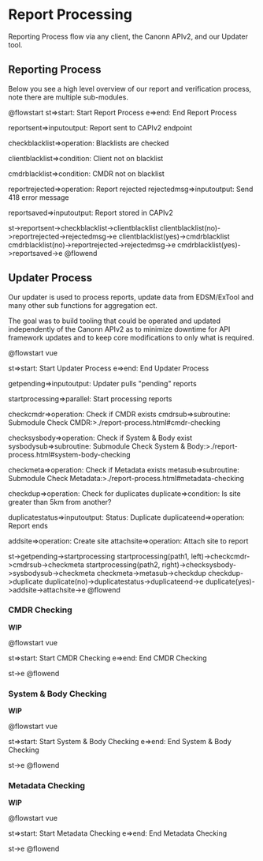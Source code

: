 # Report Processing

Reporting Process flow via any client, the Canonn APIv2, and our Updater tool.

## Reporting Process

Below you see a high level overview of our report and verification process, note there are multiple sub-modules.

@flowstart
st=>start: Start Report Process
e=>end: End Report Process

reportsent=>inputoutput: Report sent to CAPIv2 endpoint

checkblacklist=>operation: Blacklists are checked

clientblacklist=>condition: Client not on
blacklist

cmdrblacklist=>condition: CMDR not on
blacklist

reportrejected=>operation: Report rejected
rejectedmsg=>inputoutput: Send 418 error message

reportsaved=>inputoutput: Report stored in CAPIv2

st->reportsent->checkblacklist->clientblacklist
clientblacklist(no)->reportrejected->rejectedmsg->e
clientblacklist(yes)->cmdrblacklist
cmdrblacklist(no)->reportrejected->rejectedmsg->e
cmdrblacklist(yes)->reportsaved->e
@flowend

## Updater Process

Our updater is used to process reports, update data from EDSM/ExTool and many other sub functions for aggregation ect.

The goal was to build tooling that could be operated and updated independently of the Canonn APIv2 as to minimize downtime for API framework updates and to keep core modifications to only what is required.

@flowstart vue

st=>start: Start Updater Process
e=>end: End Updater Process

getpending=>inputoutput: Updater pulls "pending" reports

startprocessing=>parallel: Start processing reports

checkcmdr=>operation: Check if CMDR exists
cmdrsub=>subroutine: Submodule Check CMDR:>./report-process.html#cmdr-checking

checksysbody=>operation: Check if System & Body exist
sysbodysub=>subroutine: Submodule Check System & Body:>./report-process.html#system-body-checking

checkmeta=>operation: Check if Metadata exists
metasub=>subroutine: Submodule Check Metadata:>./report-process.html#metadata-checking

checkdup=>operation: Check for duplicates
duplicate=>condition: Is site greater than
5km from another?

duplicatestatus=>inputoutput: Status: Duplicate
duplicateend=>operation: Report ends

addsite=>operation: Create site
attachsite=>operation: Attach site to report


st->getpending->startprocessing
startprocessing(path1, left)->checkcmdr->cmdrsub->checkmeta
startprocessing(path2, right)->checksysbody->sysbodysub->checkmeta
checkmeta->metasub->checkdup
checkdup->duplicate
duplicate(no)->duplicatestatus->duplicateend->e
duplicate(yes)->addsite->attachsite->e
@flowend

### CMDR Checking

**WIP**

@flowstart vue

st=>start: Start CMDR Checking
e=>end: End CMDR Checking

st->e
@flowend

### System & Body Checking

**WIP**

@flowstart vue

st=>start: Start System & Body Checking
e=>end: End System & Body Checking

st->e
@flowend

### Metadata Checking

**WIP**

@flowstart vue

st=>start: Start Metadata Checking
e=>end: End Metadata Checking

st->e
@flowend
